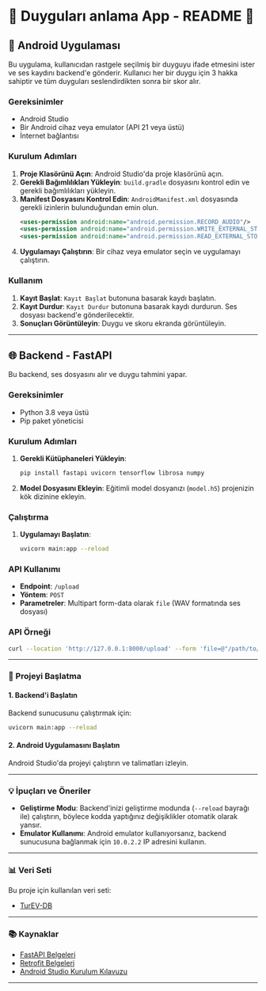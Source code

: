 # 🎉 Duyguları anlama App - README 📖

## 📱 Android Uygulaması

Bu uygulama, kullanıcıdan rastgele seçilmiş bir duyguyu ifade etmesini ister ve ses kaydını backend'e gönderir. Kullanıcı her bir duygu için 3 hakka sahiptir ve tüm duyguları seslendirdikten sonra bir skor alır.

### Gereksinimler

- Android Studio
- Bir Android cihaz veya emulator (API 21 veya üstü)
- İnternet bağlantısı

### Kurulum Adımları

1. **Proje Klasörünü Açın**: Android Studio'da proje klasörünü açın.
2. **Gerekli Bağımlılıkları Yükleyin**: `build.gradle` dosyasını kontrol edin ve gerekli bağımlılıkları yükleyin.
3. **Manifest Dosyasını Kontrol Edin**: `AndroidManifest.xml` dosyasında gerekli izinlerin bulunduğundan emin olun.
    ```xml
    <uses-permission android:name="android.permission.RECORD_AUDIO"/>
    <uses-permission android:name="android.permission.WRITE_EXTERNAL_STORAGE"/>
    <uses-permission android:name="android.permission.READ_EXTERNAL_STORAGE"/>
    ```
4. **Uygulamayı Çalıştırın**: Bir cihaz veya emulator seçin ve uygulamayı çalıştırın.

### Kullanım

1. **Kayıt Başlat**: `Kayıt Başlat` butonuna basarak kaydı başlatın.
2. **Kayıt Durdur**: `Kayıt Durdur` butonuna basarak kaydı durdurun. Ses dosyası backend'e gönderilecektir.
3. **Sonuçları Görüntüleyin**: Duygu ve skoru ekranda görüntüleyin.

---

## 🌐 Backend - FastAPI

Bu backend, ses dosyasını alır ve duygu tahmini yapar.

### Gereksinimler

- Python 3.8 veya üstü
- Pip paket yöneticisi

### Kurulum Adımları

1. **Gerekli Kütüphaneleri Yükleyin**:
    ```bash
    pip install fastapi uvicorn tensorflow librosa numpy
    ```

2. **Model Dosyasını Ekleyin**: Eğitimli model dosyanızı (`model.h5`) projenizin kök dizinine ekleyin.


### Çalıştırma

1. **Uygulamayı Başlatın**:
    ```bash
    uvicorn main:app --reload
    ```

### API Kullanımı

- **Endpoint**: `/upload`
- **Yöntem**: `POST`
- **Parametreler**: Multipart form-data olarak `file` (WAV formatında ses dosyası)

### API Örneği

```bash
curl --location 'http://127.0.0.1:8000/upload' --form 'file=@"/path/to/file.wav"'
```
---
### 🚀 Projeyi Başlatma

#### 1. Backend'i Başlatın

Backend sunucusunu çalıştırmak için:

```bash
uvicorn main:app --reload
```

#### 2. Android Uygulamasını Başlatın

Android Studio'da projeyi çalıştırın ve talimatları izleyin.

---

### 💡 İpuçları ve Öneriler

- **Geliştirme Modu**: Backend'inizi geliştirme modunda (`--reload` bayrağı ile) çalıştırın, böylece kodda yaptığınız değişiklikler otomatik olarak yansır.
- **Emulator Kullanımı**: Android emulator kullanıyorsanız, backend sunucusuna bağlanmak için `10.0.2.2` IP adresini kullanın.
---
### 📊 Veri Seti

Bu proje için kullanılan veri seti:

- [TurEV-DB](https://github.com/Xeonen/TurEV-DB)
---

### 📚 Kaynaklar

- [FastAPI Belgeleri](https://fastapi.tiangolo.com/)
- [Retrofit Belgeleri](https://square.github.io/retrofit/)
- [Android Studio Kurulum Kılavuzu](https://developer.android.com/studio/install)

---

